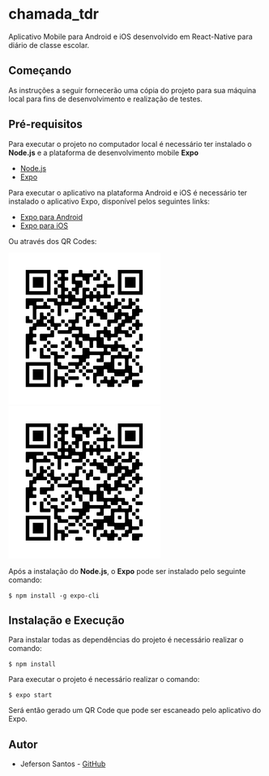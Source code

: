 # chamada_tdr
Aplicativo Mobile para Android e iOS desenvolvido em React-Native para diário de classe escolar.

## Começando

As instruções a seguir fornecerão uma cópia do projeto para sua máquina local para fins de desenvolvimento e realização de testes.

## Pré-requisitos

Para executar o projeto no computador local é necessário ter instalado o **Node.js** e a plataforma de desenvolvimento mobile **Expo**

* [Node.js](https://nodejs.org/en/)
* [Expo](https://expo.io/)

Para executar o aplicativo na plataforma Android e iOS é necessário ter instalado o aplicativo Expo, disponível pelos seguintes links:

* [Expo para Android](https://play.google.com/store/apps/details?id=host.exp.exponent&referrer=www)
* [Expo para iOS](https://apps.apple.com/app/apple-store/id982107779)

Ou através dos QR Codes:

![Image](./images/qrCodePlayStoreExpo.png)
![Image](./images/qrCodePlayStoreExpo.png)

Após a instalação do **Node.js**, o **Expo** pode ser instalado pelo seguinte comando:
	
	$ npm install -g expo-cli

## Instalação e Execução

Para instalar todas as dependências do projeto é necessário realizar o comando:

	$ npm install

Para executar o projeto é necessário realizar o comando:

	$ expo start
	
Será então gerado um QR Code que pode ser escaneado pelo aplicativo do Expo.

## Autor

* Jeferson Santos - [GitHub](https://github.com/Jeferson505)
